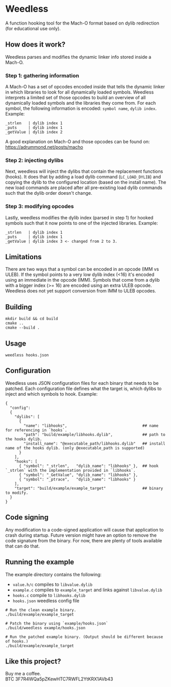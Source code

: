 # Weedless

A function hooking tool for the Mach-O format based on dylib redirection (for educational use only).

## How does it work?
Weedless parses and modifies the dynamic linker info stored inside a Mach-O. 

### Step 1: gathering information
A Mach-O has a set of opcodes encoded inside that tells the dynamic linker in which libraries to look for all dynamically loaded symbols. Weedless interprets a limited set of those opcodes to build an overview of all dynamically loaded symbols and the libraries they come from. For each symbol, the following information is encoded: `symbol name`, `dylib index`.
Example: 
```
_strlen   | dylib index 1 
_puts     | dylib index 1 
_getValue | dylib index 2 
```
A good explanation on Mach-O and those opcodes can be found on: https://adrummond.net/posts/macho

### Step 2: injecting dylibs
Next, weedless will inject the dylibs that contain the replacement functions (hooks). It does that by adding a load dylib command (`LC_LOAD_DYLIB`) and copying the dylib to the configured location (based on the install name). The new load commands are placed after all pre-existing load dylib commands such that the dylib order doesn't change.

### Step 3: modifying opcodes
Lastly, weedless modifies the dylib index (parsed in step 1) for hooked symbols such that it now points to one of the injected libraries.
Example: 
```
_strlen   | dylib index 1 
_puts     | dylib index 1 
_getValue | dylib index 3 <- changed from 2 to 3. 
```

## Limitations
There are two ways that a symbol can be encoded in an opcode (IMM vs ULEB). If the symbol points to a very low dylib index (<16) it's encoded using an immediate in the opcode (IMM). Symbols that come from a dylib with a bigger index (>= 16) are encoded using an extra ULEB opcode. Weedless does not yet support conversion from IMM to ULEB opcodes. 

## Building
```
mkdir build && cd build
cmake .. 
cmake --build .
```

## Usage
```
weedless hooks.json
```

## Configuration
Weedless uses JSON configuration files for each binary that needs to be patched. 
Each configuration file defines what the target is, which dylibs to inject and which symbols to hook.
Example:
```
{
  "config":
  {
    "dylibs": [
      { 
        "name": "libhooks",                                 ## name for referencing in `hooks`.
        "path": "build/example/libhooks.dylib",             ## path to the hooks dylib.
        "install_name": "@executable_path/libhooks.dylib"   ## install name of the hooks dylib. (only @executable_path is supported)
      }
    ],
    "hooks": [ 
      { "symbol": "_strlen",   "dylib_name": "libhooks" },  ## hook `_strlen` with the implementation provided in `libhooks`.
      { "symbol": "_GetValue", "dylib_name": "libhooks" },
      { "symbol": "_ptrace",   "dylib_name": "libhooks" }
    ],
    "target": "build/example/example_target"                ## binary to modify.
  }
}
```

## Code signing
Any modification to a code-signed application will cause that application to crash during startup. Future version might have an option to remove the code signature from the binary. For now, there are plenty of tools available that can do that.

## Running the example
The example directory contains the following:
- `value.h/c` compiles to `libvalue.dylib`
- `example.c` compiles to `example_target` and links against `libvalue.dylib`
- `hooks.c` compile to `libhooks.dylib`
- `hooks.json` weedless config file

```
# Run the clean example binary.
./build/example/example_target

# Patch the binary using `example/hooks.json`
./build/weedless example/hooks.json

# Run the patched example binary. (Output should be different because of hooks.)
./build/example/example_target
```

## Like this project?
Buy me a coffee.  
BTC 3F7R4WQa5pZKewHTC7RWFL2YtKRX1AVb43

